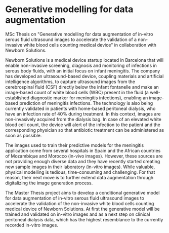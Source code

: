 # Generative modelling for data augmentation
MSc Thesis on "Generative modelling for data augmentation of in-vitro serous fluid ultrasound images to accelerate the validation of a non-invasive white blood cells counting medical device" in collaboration with Newborn Solutions.

Newborn Solutions is a medical device startup located in Barcelona that will enable non-invasive screening, diagnosis and monitoring of infections in serous body fluids, with an initial focus on infant meningitis. The company has developed an ultrasound-based device, coupling materials and artificial intelligence algorithms, to capture ultrasound images from the cerebrospinal fluid (CSF) directly below the infant fontanelle and make an image-based count of white blood cells (WBC) present in the fluid (a well-established diagnostic marker for meningitis infections), enabling an image-based prediction of meningitis infections. The technology is also being currently validated in patients with home-based peritoneal dialysis, who have an infection rate of 40% during treatment. In this context, images are non-invasively acquired from the dialysis bag. In case of an elevated white blood cell count, the device will alert of the infection to the patient and the corresponding physician so that antibiotic treatment can be administered as soon as possible.

The images used to train their predictive models for the meningitis application come from several hospitals in Spain and the African countries of Mozambique and Morocco (in-vivo images). However, these sources are not providing enough diverse data and they have recently started creating new sample images in their laboratory (in-vitro images). While valuable, physical modelling is tedious, time-consuming and challenging. For that reason, their next move is to further extend data augmentation through digitalizing the image generation process.

The Master Thesis project aims to develop a conditional generative model for data augmentation of in-vitro serous fluid ultrasound images to accelerate the validation of the non-invasive white blood cells counting medical device of Newborn Solutions. At first the generative model will be trained and validated on in-vitro images and as a next step on clinical peritoneal dialysis data, which has the highest resemblance to the currently recorded in-vitro images.
